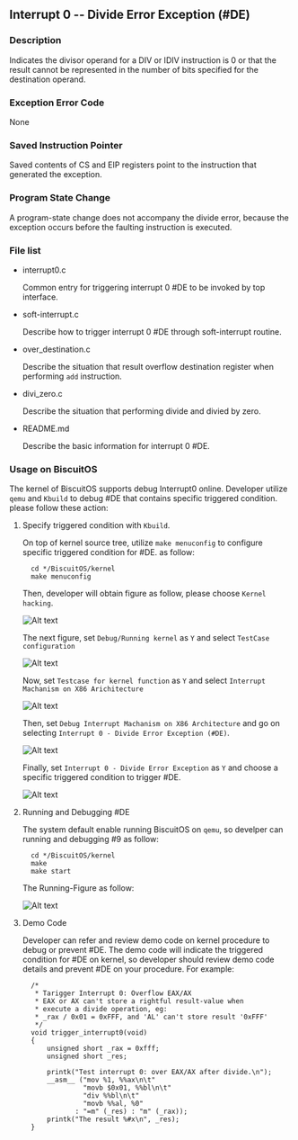 Interrupt 0 -- Divide Error Exception (#DE)
----------------------------------------------------

### Description

  Indicates the divisor operand for a DIV or IDIV instruction is 0 or that
  the result cannot be represented in the number of bits specified for
  the destination operand.

### Exception Error Code

  None

### Saved Instruction Pointer

  Saved contents of CS and EIP registers point to the instruction that
  generated the exception.

### Program State Change

  A program-state change does not accompany the divide error, because
  the exception occurs before the faulting instruction is executed.

### File list

  * interrupt0.c

    Common entry for triggering interrupt 0 #DE to be invoked by top
    interface.

  * soft-interrupt.c

    Describe how to trigger interrupt 0 #DE through soft-interrupt routine.

  * over_destination.c

    Describe the situation that result overflow destination register 
    when performing `add` instruction.
    
  * divi_zero.c

    Describe the situation that performing divide and divied by zero.

  * README.md

    Describe the basic information for interrupt 0 #DE.

### Usage on BiscuitOS

  The kernel of BiscuitOS supports debug Interrupt0 online. Developer utilize
  `qemu` and `Kbuild` to debug #DE that contains specific triggered condition.
  please follow these action:

  1. Specify triggered condition with `Kbuild`.

     On top of kernel source tree, utilize `make menuconfig` to configure
     specific triggered condition for #DE. as follow:

     ```
       cd */BiscuitOS/kernel
       make menuconfig
     ```

     Then, developer will obtain figure as follow, please choose `Kernel 
     hacking`.

     ![Alt text](https://github.com/EmulateSpace/PictureSet/blob/master/BiscuitOS/BiscuitOS_common_Kbuild.png)

     The next figure, set `Debug/Running kernel` as `Y` and select `TestCase
     configuration`

     ![Alt text](https://github.com/EmulateSpace/PictureSet/blob/master/BiscuitOS/kernel_hacking/kernel_hacking.png)

     Now, set `Testcase for kernel function` as `Y` and select `Interrupt 
     Machanism on X86 Arichitecture`

     ![Alt text](https://github.com/EmulateSpace/PictureSet/blob/master/BiscuitOS/kernel_hacking/testcase/TestCase.png)

     Then, set `Debug Interrupt Machanism on X86 Architecture` and go on
     selecting `Interrupt 0 - Divide Error Exception (#DE)`.

     ![Alt text](https://github.com/EmulateSpace/PictureSet/blob/master/BiscuitOS/kernel_hacking/testcase/interrupt/INT_TOP.png)

     Finally, set `Interrupt 0 - Divide Error Exception` as `Y`
     and choose a specific triggered condition to trigger #DE.

     ![Alt text](https://github.com/EmulateSpace/PictureSet/blob/master/BiscuitOS/kernel_hacking/testcase/interrupt/INT_INT1_MENU.png)

  2. Running and Debugging #DE

     The system default enable running BiscuitOS on `qemu`, so develper can
     running and debugging #9 as follow:

     ```
       cd */BiscuitOS/kernel
       make
       make start
     ```

     The Running-Figure as follow:

     ![Alt text](https://github.com/EmulateSpace/PictureSet/blob/master/BiscuitOS/kernel_hacking/testcase/interrupt/INT_INT1_RUN.png)

  3. Demo Code

     Developer can refer and review demo code on kernel procedure to debug or 
     prevent #DE. The demo code will indicate the triggered condition for #DE
     on kernel, so developer should review demo code details and prevent 
     #DE on your procedure. For example:

     ```
       /*
        * Tarigger Interrupt 0: Overflow EAX/AX
        * EAX or AX can't store a rightful result-value when 
        * execute a divide operation, eg:
        * _rax / 0x01 = 0xFFF, and 'AL' can't store result '0xFFF'
        */
       void trigger_interrupt0(void)
       {
           unsigned short _rax = 0xfff;
           unsigned short _res;

           printk("Test interrupt 0: over EAX/AX after divide.\n");
           __asm__ ("mov %1, %%ax\n\t"
                    "movb $0x01, %%bl\n\t"
                    "div %%bl\n\t"
                    "movb %%al, %0"
                  : "=m" (_res) : "m" (_rax));
           printk("The result %#x\n", _res);
       }
     ```
